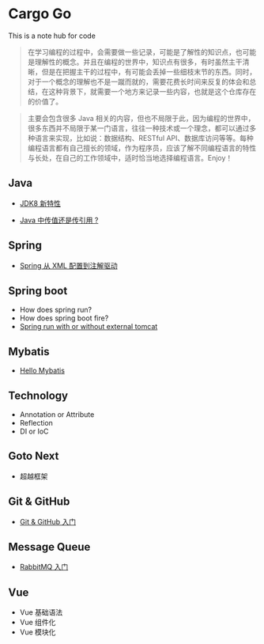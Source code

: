 # Cargo Go 
This is a note hub for code

> 在学习编程的过程中，会需要做一些记录，可能是了解性的知识点，也可能是理解性的概念。并且在编程的世界中，知识点有很多，有时虽然主干清晰，但是在把握主干的过程中，有可能会丢掉一些细枝末节的东西。同时，对于一个概念的理解也不是一蹴而就的，需要花费长时间来反复的体会和总结，在这种背景下，就需要一个地方来记录一些内容，也就是这个仓库存在的价值了。

> 主要会包含很多 Java 相关的内容，但也不局限于此，因为编程的世界中，很多东西并不局限于某一门语言，往往一种技术或一个理念，都可以通过多种语言来实现，比如说：数据结构、RESTful API、数据库访问等等。每种编程语言都有自己擅长的领域，作为程序员，应该了解不同编程语言的特性与长处，在自己的工作领域中，适时恰当地选择编程语言。Enjoy！



## Java

- [JDK8 新特性](./notes/jdk8-new-feature/jdk8-accidence.md)

- [Java 中传值还是传引用 ?](./notes/java/pass-value-or-reference-in-java/PassValueOrReferenceInJava.md)



## Spring
- [Spring 从 XML 配置到注解驱动](./notes/spring-framework-annotation/01-spring-framework-from-xml-to-annotation.md)




## Spring boot

- How does spring run?
- How does spring boot fire?
- [Spring run with or without external tomcat](./notes/spring-run-with-or-without-external-tomcat.md)



## Mybatis
- [Hello Mybatis](./notes/mybatis/01-mybatis-quick-start.md)


## Technology
- Annotation or Attribute
- Reflection
- DI or IoC 

## Goto Next
- 超越框架


## Git & GitHub 
- [Git & GitHub 入门](./notes/git-github/Git-Github-Accidence.md)



## Message Queue
- [RabbitMQ 入门](./notes/rabbitmq/RabbitMQ-Notes.md)

## Vue
- Vue 基础语法
- Vue 组件化
- Vue 模块化
